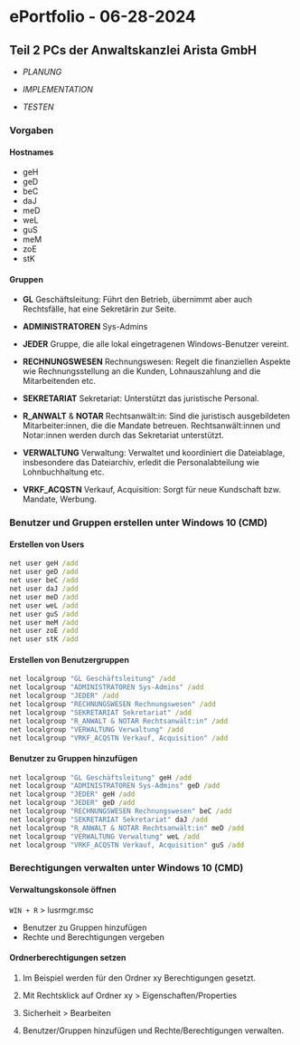 # ePortfolio - 06-28-2024

## Teil 2 PCs der Anwaltskanzlei Arista GmbH

- *PLANUNG*

- *IMPLEMENTATION*

- *TESTEN*

### Vorgaben

#### Hostnames

- geH
- geD
- beC
- daJ
- meD
- weL
- guS
- meM
- zoE
- stK

#### Gruppen

- **GL**
Geschäftsleitung: Führt den Betrieb, übernimmt aber auch Rechtsfälle, hat eine Sekretärin zur Seite.

- **ADMINISTRATOREN**
Sys-Admins

- **JEDER**
Gruppe, die alle lokal eingetragenen Windows-Benutzer vereint.

- **RECHNUNGSWESEN**
Rechnungswesen: Regelt die finanziellen Aspekte wie Rechnungsstellung an die Kunden, Lohnauszahlung and die Mitarbeitenden etc.

- **SEKRETARIAT**
Sekretariat: Unterstützt das juristische Personal.

- **R_ANWALT** & **NOTAR**
Rechtsanwält:in: Sind die juristisch ausgebildeten Mitarbeiter:innen, die die Mandate betreuen. Rechtsanwält:innen und Notar:innen werden durch das Sekretariat unterstützt.

- **VERWALTUNG**
Verwaltung: Verwaltet und koordiniert die Dateiablage, insbesondere das Dateiarchiv, erledit die Personalabteilung wie Lohnbuchhaltung etc.

- **VRKF_ACQSTN**
Verkauf, Acquisition: Sorgt für neue Kundschaft bzw. Mandate, Werbung.

### Benutzer und Gruppen erstellen unter Windows 10 (CMD)

#### Erstellen von Users

```cmd
net user geH /add
net user geD /add
net user beC /add
net user daJ /add
net user meD /add
net user weL /add
net user guS /add
net user meM /add
net user zoE /add
net user stK /add
``` 

#### Erstellen von Benutzergruppen

```cmd
net localgroup "GL Geschäftsleitung" /add
net localgroup "ADMINISTRATOREN Sys-Admins" /add
net localgroup "JEDER" /add
net localgroup "RECHNUNGSWESEN Rechnungswesen" /add
net localgroup "SEKRETARIAT Sekretariat" /add
net localgroup "R_ANWALT & NOTAR Rechtsanwält:in" /add
net localgroup "VERWALTUNG Verwaltung" /add
net localgroup "VRKF_ACQSTN Verkauf, Acquisition" /add
```

#### Benutzer zu Gruppen hinzufügen

```cmd
net localgroup "GL Geschäftsleitung" geH /add
net localgroup "ADMINISTRATOREN Sys-Admins" geD /add
net localgroup "JEDER" geH /add
net localgroup "JEDER" geD /add
net localgroup "RECHNUNGSWESEN Rechnungswesen" beC /add
net localgroup "SEKRETARIAT Sekretariat" daJ /add
net localgroup "R_ANWALT & NOTAR Rechtsanwält:in" meD /add
net localgroup "VERWALTUNG Verwaltung" weL /add
net localgroup "VRKF_ACQSTN Verkauf, Acquisition" guS /add
```

### Berechtigungen verwalten unter Windows 10 (CMD)

#### Verwaltungskonsole öffnen

```WIN + R``` > lusrmgr.msc 

- Benutzer zu Gruppen hinzufügen
- Rechte und Berechtigungen vergeben

#### Ordnerberechtigungen setzen

1. Im Beispiel werden für den Ordner xy Berechtigungen gesetzt.

2. Mit Rechtsklick auf Ordner xy > Eigenschaften/Properties

3. Sicherheit > Bearbeiten

4. Benutzer/Gruppen hinzufügen und Rechte/Berechtigungen verwalten.
